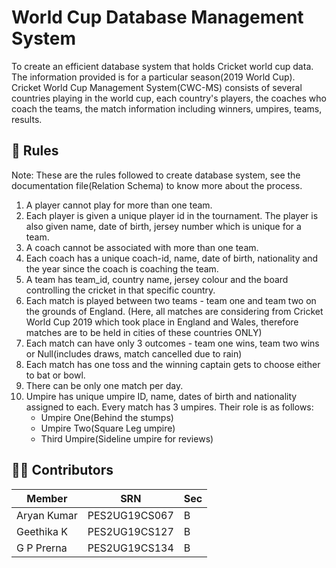 # World Cup Database Management System 
To create an efficient database system that holds Cricket world cup data. The information provided is for a particular season(2019 World Cup). Cricket World Cup Management System(CWC-MS) consists of several countries playing in the world cup, each country's players, the coaches who coach the teams, the match information including winners, umpires, teams, results.

## 📜 Rules 
Note: These are the rules followed to create database system, see the documentation file(Relation Schema) to know more about the process.

1. A player cannot play for more than one team.
2. Each player is given a unique player id in the tournament. The player is also given name, date of birth, jersey number which is unique for a team.
3. A coach cannot be associated with more than one team.
4. Each coach has a unique coach-id, name, date of birth, nationality and the year since the coach is coaching the team.
5. A team has team_id, country name, jersey colour and the board controlling the cricket in that specific country.
6. Each match is played between two teams - team one and team two on the grounds of England. (Here, all matches are considering from Cricket World Cup 2019 which took place in England and Wales, therefore matches are to be held in cities of these countries ONLY)
7. Each match can have only 3 outcomes - team one wins, team two wins or Null(includes draws, match cancelled due to rain)
8. Each match has one toss and the winning captain gets to choose either to bat or bowl.
9. There can be only one match per day.
10. Umpire has unique umpire ID, name, dates of birth and nationality assigned to each. Every match has 3 umpires. Their role is as follows:
      - Umpire One(Behind the stumps)
      - Umpire Two(Square Leg umpire)
      - Third Umpire(Sideline umpire for reviews)

## 👨‍💻 Contributors
Member | SRN | Sec 
--- | --- | ---
Aryan Kumar | PES2UG19CS067 | B
Geethika K | PES2UG19CS127 | B<br>
G P Prerna | PES2UG19CS134 | B
